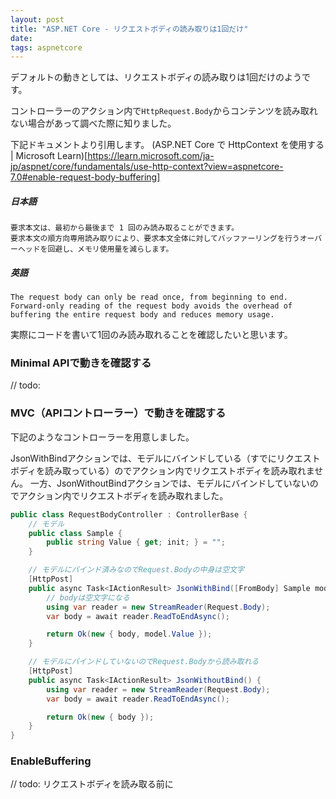 ```yaml
---
layout: post
title: "ASP.NET Core - リクエストボディの読み取りは1回だけ"
date: 
tags: aspnetcore
---
```


デフォルトの動きとしては、リクエストボディの読み取りは1回だけのようです。

コントローラーのアクション内で`HttpRequest.Body`からコンテンツを読み取れない場合があって調べた際に知りました。

下記ドキュメントより引用します。
(ASP.NET Core で HttpContext を使用する &#124; Microsoft Learn)[https://learn.microsoft.com/ja-jp/aspnet/core/fundamentals/use-http-context?view=aspnetcore-7.0#enable-request-body-buffering]

##### 日本語
```
要求本文は、最初から最後まで 1 回のみ読み取ることができます。
要求本文の順方向専用読み取りにより、要求本文全体に対してバッファーリングを行うオーバーヘッドを回避し、メモリ使用量を減らします。
```

##### 英語
```
The request body can only be read once, from beginning to end.
Forward-only reading of the request body avoids the overhead of buffering the entire request body and reduces memory usage.
```

実際にコードを書いて1回のみ読み取れることを確認したいと思います。

### Minimal APIで動きを確認する

// todo:

### MVC（APIコントローラー）で動きを確認する

下記のようなコントローラーを用意しました。

JsonWithBindアクションでは、モデルにバインドしている（すでにリクエストボディを読み取っている）のでアクション内でリクエストボディを読み取れません。
一方、JsonWithoutBindアクションでは、モデルにバインドしていないのでアクション内でリクエストボディを読み取れました。

```csharp
public class RequestBodyController : ControllerBase {
	// モデル
	public class Sample {
		public string Value { get; init; } = "";
	}

	// モデルにバインド済みなのでRequest.Bodyの中身は空文字
	[HttpPost]
	public async Task<IActionResult> JsonWithBind([FromBody] Sample model) {
		// bodyは空文字になる
		using var reader = new StreamReader(Request.Body);
		var body = await reader.ReadToEndAsync();

		return Ok(new { body, model.Value });
	}

	// モデルにバインドしていないのでRequest.Bodyから読み取れる
	[HttpPost]
	public async Task<IActionResult> JsonWithoutBind() {
		using var reader = new StreamReader(Request.Body);
		var body = await reader.ReadToEndAsync();

		return Ok(new { body });
	}
}
```

### EnableBuffering

// todo:
リクエストボディを読み取る前に
